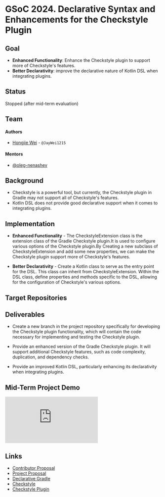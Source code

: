 # GSoC 2024. Declarative Syntax and Enhancements for the Checkstyle Plugin

## Goal
- **Enhanced Functionality**: Enhance the Checkstyle plugin to support more of Checkstyle's features.
- **Better Declarativity**: improve the declarative nature of Kotlin DSL when integrating plugins.

## Status

Stopped (after mid-term evaluation)

## Team
#### Authors
- [Hongjie Wei](https://github.com/JayWei1215) - `@JayWei1215`

#### Mentors
- [@oleg-nenashev](https://github.com/oleg-nenashev)

## Background
- Checkstyle is a powerful tool, but currently, the Checkstyle plugin in Gradle may not support all of Checkstyle's features.
- Kotlin DSL does not provide good declarative support when it comes to integrating plugins.

## Implementation

- **Enhanced Functionality** - The CheckstyleExtension class is the extension class of the Gradle Checkstyle plugin.It is used to configure various options of the Checkstyle plugin.By Creating a new subclass of CheckstyleExtension and add some new properties, we can make the Checkstyle plugin support more of Checkstyle's features.

- **Better Declarativity** - Create a Kotlin class to serve as the entry point for the DSL. This class can inherit from CheckstyleExtension. Within the DSL class, define properties and methods specific to the DSL, allowing for the configuration of Checkstyle's various options.

## Target Repositories


## Deliverables

- Create a new branch in the project repository specifically for developing the Checkstyle plugin functionality, which will contain the code necessary for implementing and testing the Checkstyle plugin.

-  Provide an enhanced version of the Gradle Checkstyle plugin. It will support additional Checkstyle features, such as code complexity, duplication, and dependency checks.

-  Provide an improved Kotlin DSL, particularly enhancing its declarativity when integrating plugins.


## Mid-Term Project Demo

<div class="youtube-video">
  <div>
    <iframe src="https://www.youtube.com/embed/UN0AFCLASZA?si=9aG5tDzj6nL1_IKT&amp;start=888" title="YouTube video player" frameborder="0" allow="accelerometer; autoplay; clipboard-write; encrypted-media; gyroscope; picture-in-picture; web-share" referrerpolicy="strict-origin-when-cross-origin" allowfullscreen></iframe>
  </div>
</div>

## Links

- [Contributor Proposal](https://docs.google.com/document/d/1q0NFuoR1F9wcQxyFEC0m1qOspBSyq9TbyuOZhldHybk/edit?usp=sharing)
- [Project Proposal](https://kotlinlang.org/docs/gsoc-2024.html#kotlin-dsl-improvements-for-declarative-gradle-medium-175-hrs)
- [Declarative Gradle](https://blog.gradle.org/declarative-gradle)
- [Checkstyle](https://github.com/checkstyle/checkstyle)
- [Checkstyle Plugin](https://docs.gradle.org/current/userguide/checkstyle_plugin.html)
